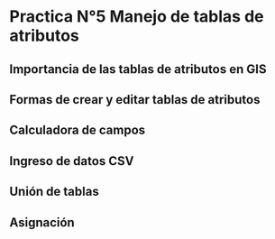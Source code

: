 # Practica N°5 Manejo de tablas de atributos

## Importancia de las tablas de atributos en GIS

## Formas de crear y editar tablas de atributos 

## Calculadora de campos

## Ingreso de datos CSV

## Unión de tablas 

## Asignación


